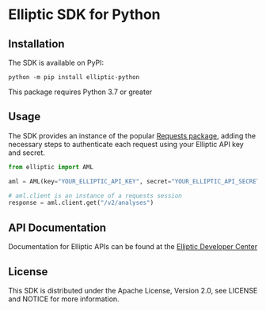 # Elliptic SDK for Python

## Installation

The SDK is available on PyPI:

``` shell
python -m pip install elliptic-python
```

This package requires Python 3.7 or greater

## Usage

The SDK provides an instance of the popular [Requests
package](https://requests.readthedocs.io/en/latest/), adding the
necessary steps to authenticate each request using your Elliptic API key
and secret.

``` python
from elliptic import AML

aml = AML(key="YOUR_ELLIPTIC_API_KEY", secret="YOUR_ELLIPTIC_API_SECRET")

# aml.client is an instance of a requests session
response = aml.client.get("/v2/analyses")
```

## API Documentation

Documentation for Elliptic APIs can be found at the [Elliptic Developer Center](https://developers.elliptic.co)

## License
This SDK is distributed under the Apache License, Version 2.0, see LICENSE and NOTICE for more information.